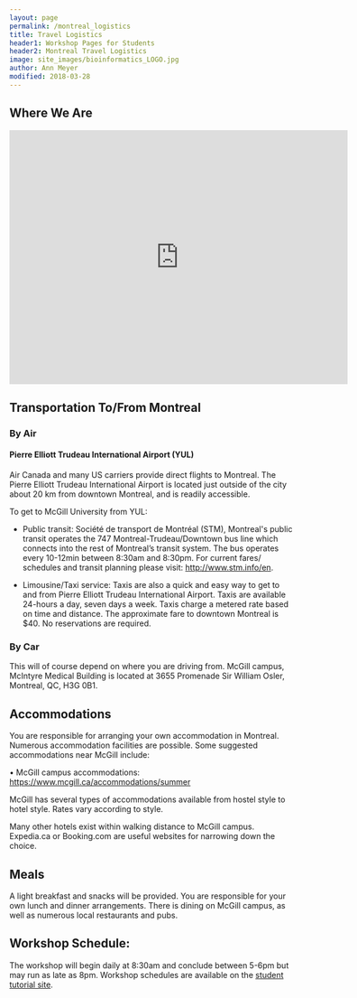 ```yaml
---
layout: page
permalink: /montreal_logistics
title: Travel Logistics
header1: Workshop Pages for Students
header2: Montreal Travel Logistics
image: site_images/bioinformatics_LOGO.jpg
author: Ann Meyer
modified: 2018-03-28
---
```

## Where We Are

<iframe width="600" height="450" frameborder="0" style="border:0" src="https://www.google.com/maps/embed/v1/place?q=McIntyre%20Medical%20Building&key=AIzaSyAY3MSfX-l_zVGMaSrEcq7w2wLJd4gVF5U" allowfullscreen></iframe>

## Transportation To/From Montreal  

### By Air  

#### Pierre Elliott Trudeau International Airport (YUL)  

Air Canada and many US carriers provide direct flights to Montreal. The Pierre Elliott Trudeau International Airport is located just outside of the city about 20 km from downtown Montreal, and is readily accessible. 

To get to McGill University from YUL:  

* Public transit: Société de transport de Montréal (STM), Montreal's public transit operates the 747 Montreal-Trudeau/Downtown bus line which connects into the rest of Montreal’s transit system. The bus operates every 10-12min between 8:30am and 8:30pm. For current fares/ schedules and transit planning please visit: http://www.stm.info/en. 

* Limousine/Taxi service: Taxis are also a quick and easy way to get to and from Pierre Elliott Trudeau International Airport. Taxis are available 24-hours a day, seven days a week. Taxis charge a metered rate based on time and distance. The approximate fare to downtown Montreal is $40. No reservations are required.

### By Car  

This will of course depend on where you are driving from. McGill campus, McIntyre Medical Building is located at 3655 Promenade Sir William Osler, Montreal, QC, H3G 0B1.

## Accommodations

You are responsible for arranging your own accommodation in Montreal. Numerous accommodation facilities are possible. Some suggested accommodations near McGill include:

•	McGill campus accommodations: https://www.mcgill.ca/accommodations/summer 

McGill has several types of accommodations available from hostel style to hotel style. Rates vary according to style.

Many other hotels exist within walking distance to McGill campus. Expedia.ca or Booking.com are useful websites for narrowing down the choice.

## Meals

A light breakfast and snacks will be provided. You are responsible for your own lunch and dinner arrangements. There is dining on McGill campus, as well as numerous local restaurants and pubs.

## Workshop Schedule:

The workshop will begin daily at 8:30am and conclude between 5-6pm but may run as late as 8pm. Workshop schedules are available on the [student tutorial site](https://bioinformaticsdotca.github.io/).
